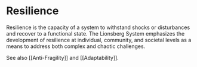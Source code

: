 # Resilience

Resilience is the capacity of a system to withstand shocks or disturbances and recover to a functional state. The Lionsberg System emphasizes the development of resilience at individual, community, and societal levels as a means to address both complex and chaotic challenges.

See also [[Anti-Fragility]] and [[Adaptability]].  